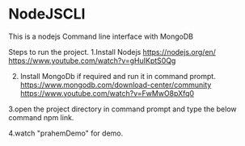 # NodeJSCLI
This is a nodejs Command line interface with MongoDB

Steps to run the project.
1.Install Nodejs
https://nodejs.org/en/
https://www.youtube.com/watch?v=gHuIKptS0Qg

2. Install MongoDb if required and run it in command prompt.
https://www.mongodb.com/download-center/community
https://www.youtube.com/watch?v=FwMwO8pXfq0

3.open the project directory in command prompt and type the below command
 npm link.
 
4.watch "prahemDemo" for demo.



